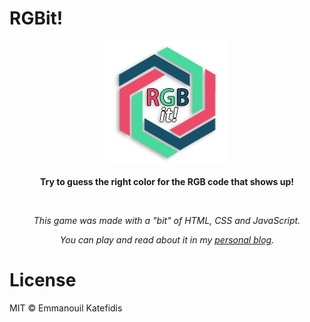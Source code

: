 # RGBit!
<p align="center">
  <img src="https://raw.githubusercontent.com/man0s/RGBit/master/logo.png">
</p>
<p align="center"><b>Try to guess the right color for the RGB code that shows up!</b></p>
<br>
<i>
<p align="center">This game was made with a "bit"</bit> of HTML, CSS and JavaScript.</p>
<p align="center">You can play and read about it in my <a href="https://www.katefidis.ga/2017/rgb-it/">personal blog</a>.</p>
</i>

# License
MIT © Emmanouil Katefidis
